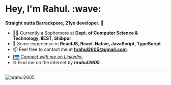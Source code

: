 <h1>Hey, I'm Rahul. :wave:</h1>

**Straight outta Barrackpore, 21yo developer.** :jack_o_lantern:


- 👨‍🎓 Currently a Sophomore at **Dept. of Computer Science & Technology, IIEST, Shibpur**
- :art: Some experience in **ReactJS, React-Native, JavaScript, TypeScript**
- :mailbox: Feel free to contact me at **hrahul2605@gmail.com**.
- <img src=https://raw.githubusercontent.com/hrahul2605/hrahul2605/master/assets/linkedin.svg alt=vim width="20" height="15" align="center" /> <a href=https://linkedin.com/in/hrahul2605>_Connect with me on Linkedin._</a>
- :globe_with_meridians: Find me on the internet by _**hrahul2605**_
<hr>

<img src="https://github-readme-stats.vercel.app/api?username=hrahul2605&count_private=true&show_icons=true&theme=gotham" alt="hrahul2605" />
